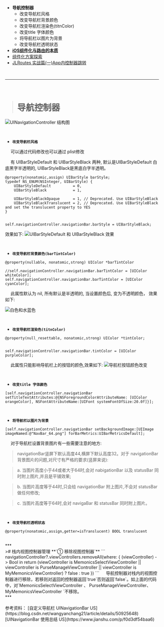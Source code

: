 
- **导航控制器**
	- 改变导航栏风格
	- 改变导航栏背景颜色
	- 	改变导航栏渲染色(titnColor)
	- 	改变title 字体颜色
	- 	将导航栏以图片为背景
	- 	改变导航栏透明状态
- [**iOS组件化与路由的本质**](http://www.cocoachina.com/cms/wap.php?action=article&id=27025)
- [组件化方案探索](http://wereadteam.github.io/2016/03/19/iOS-Component/)
- [JLRoutes 实战篇(一)App内控制器跳转](https://developer.aliyun.com/article/742104)



<br/>

***
<br/>

># 导航控制器

![UINavigationController 结构图](https://upload-images.jianshu.io/upload_images/2959789-5e43ced1e7e81c07.jpg?imageMogr2/auto-orient/strip%7CimageView2/2/w/1240)



<br/>

- **`改变导航栏风格`**

&emsp;  可以通过代码修改也可以通过 plist修改

&emsp;  有 UIBarStyleDefault 和 UIBarStyleBlack 两种, 默认是UIBarStyleDefault 白底黑字半透明的, UIBarStyleBlack是黑底白字半透明。

```
@property(nonatomic,assign) UIBarStyle barStyle;
typedef NS_ENUM(NSInteger, UIBarStyle) {
    UIBarStyleDefault          = 0,
    UIBarStyleBlack            = 1,
    
    UIBarStyleBlackOpaque      = 1, // Deprecated. Use UIBarStyleBlack
    UIBarStyleBlackTranslucent = 2, // Deprecated. Use UIBarStyleBlack and set the translucent property to YES
}


self.navigationController.navigationBar.barStyle = UIBarStyleBlack;
```
效果如下:
![UIBarStyleDefault 和 UIBarStyleBlack 效果](https://upload-images.jianshu.io/upload_images/2959789-e17c55121abad0ce.png?imageMogr2/auto-orient/strip%7CimageView2/2/w/1240)

<br/>

- **`改变导航栏背景颜色(barTintColor)`**

```
@property(nullable, nonatomic,strong) UIColor *barTintColor 

//self.navigationController.navigationBar.barTintColor = [UIColor whiteColor];
self.navigationController.navigationBar.barTintColor = [UIColor cyanColor];
```
&emsp;  此属性默认为 nil, 所有默认是半透明的, 当设置颜色后, 变为不透明颜色， 效果如下:

![白色和水蓝色](https://upload-images.jianshu.io/upload_images/2959789-3c5667427d167288.png?imageMogr2/auto-orient/strip%7CimageView2/2/w/1240)


<br/>

- **`改变导航栏渲染色(titnColor)`**

```
@property(null_resettable, nonatomic,strong) UIColor *tintColor;


self.navigationController.navigationBar.tintColor = [UIColor purpleColor];
```

&emsp;  此属性只能影响导航栏上的按钮的颜色,效果如下:
![导航栏按钮颜色改变](https://upload-images.jianshu.io/upload_images/2959789-efa714cce2f46e1a.png?imageMogr2/auto-orient/strip%7CimageView2/2/w/1240)


<br/>

- **`改变title 字体颜色`**

```
[self.navigationController.navigationBar setTitleTextAttributes:@{NSForegroundColorAttributeName: [UIColor orangeColor], NSFontAttributeName:[UIFont systemFontOfSize:20.0f]}];

```


<br/>

- **`将导航栏以图片为背景`**

```
[self.navigationController.navigationBar setBackgroundImage:[UIImage imageNamed:@"NavBar_64.png"] forBarMetrics:UIBarMetricsDefault];
```

&emsp;  对于导航栏设置背景图片有一些需要注意的地方:
>navigationBar竖屏下默认高度44,横屏下默认高度32。对于 navigationBar 背景图片的问题,对尺寸有严格的要求(竖屏来说):

> a.  当图片高度小于44或者大于64时,会对 nabigationBar 以及 statusBar 同时附上图片,并且是平铺效果;

> b. 当图片高度等于44时,只会给 navigationBar 附上图片,不会对 statusBar 做任何修改;

> c. 当图片高度等于64时,会对 navigaBar 和 statusBar 同时附上图片。


<br/>

- **`改变导航栏透明状态`**

```
@property(nonatomic,assign,getter=isTranslucent) BOOL translucent
```

<br/>
***
<br/>
>#  栈内视图控制器管理
**`① 移除视图控制器`**
```
navigationController?.viewControllers.removeAll(where: { (viewController) -> Bool in
  return (viewController is MemonicsSelectViewController || viewController is PurseManageViewController || viewController is MyMemonicsViewController) ? false : true
})
```
&emsp;  导航控制器对栈内的视图控制器进行移除，若移则对返回的控制器返回`true`否则返回`false`。如上面的代码中，对`MemonicsSelectViewController 、 PurseManageViewController、 MyMemonicsViewController `不移除。



<br/>
***
<br/>


<br/>
参考资料：
[自定义导航栏 UINavigationBar US](https://blog.csdn.net/wangyanchang21/article/details/50925648)
[UINavigationBar 使用总结 US](https://www.jianshu.com/p/f0d3df54baa6)


